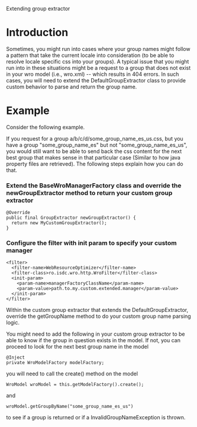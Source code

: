 Extending group extractor
# Introduction #

Sometimes, you might run into cases where your group names might follow a pattern that take the current locale into consideration (to be able to resolve locale specific css into your groups). A typical issue that you might run into in these situations might be a request to a group that does not exist in your wro model (i.e., wro.xml) -- which results in 404 errors. In such cases, you will need to extend the DefaultGroupExtractor class to provide custom behavior to parse and return the group name.

# Example #
Consider the following example.

If you request for a group a/b/c/d/some\_group\_name\_es\_us.css, but you have a group "some\_group\_name\_es" but not "some\_group\_name\_es\_us", you would still want to be able to send back the css content for the next best group that makes sense in that particular case (Similar to how java property files are retrieved). The following steps explain how you can do that.

### Extend the BaseWroManagerFactory class and override the newGroupExtractor method to return your custom group extractor ###

```
@Override
public final GroupExtractor newGroupExtractor() {
  return new MyCustomGroupExtractor();
}
```

### Configure the filter with init param to specify your custom manager ###

```
<filter>
  <filter-name>WebResourceOptimizer</filter-name>
  <filter-class>ro.isdc.wro.http.WroFilter</filter-class>
  <init-param>
    <param-name>managerFactoryClassName</param-name>
    <param-value>path.to.my.custom.extended.manager</param-value>
  </init-param>
</filter>
```


Within the custom group extractor that extends the DefaultGroupExtractor, override the getGroupName method to do your custom group name parsing logic.

You might need to add the following in your custom group extractor to be able to know if the group in question exists in the model. If not, you can proceed to look for the next best group name in the model

```
@Inject
private WroModelFactory modelFactory;
```

you will need to call the create() method on the model

```
WroModel wroModel = this.getModelFactory().create();
```

and

```
wroModel.getGroupByName("some_group_name_es_us")
```

to see if a group is returned or if a InvalidGroupNameException is thrown.